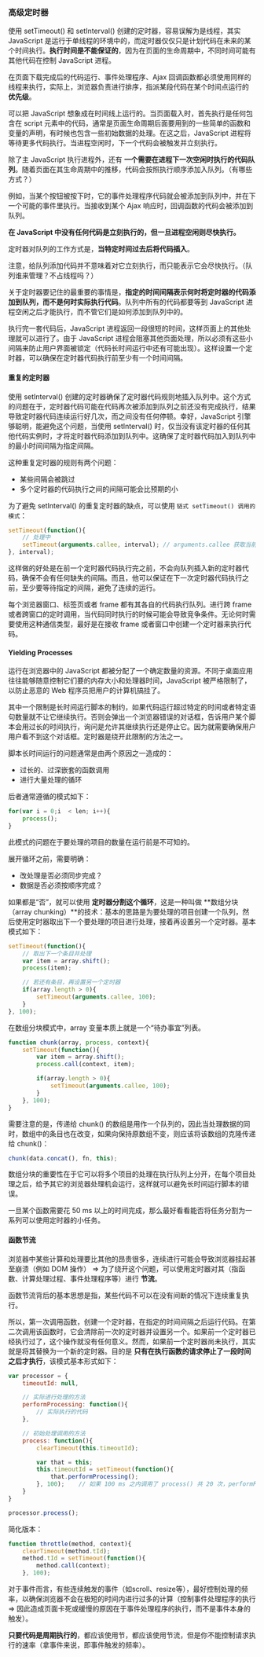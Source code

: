 ### 高级定时器
使用 setTimeout() 和 setInterval() 创建的定时器，容易误解为是线程，其实 JavaScript 是运行于单线程的环境中的，而定时器仅仅只是计划代码在未来的某个时间执行。**执行时间是不能保证的**，因为在页面的生命周期中，不同时间可能有其他代码在控制 JavaScript 进程。

在页面下载完成后的代码运行、事件处理程序、Ajax 回调函数都必须使用同样的线程来执行，实际上，浏览器负责进行排序，指派某段代码在某个时间点运行的 **优先级**。

可以把 JavaScript 想象成在时间线上运行的。当页面载入时，首先执行是任何包含在 script 元素中的代码，通常是页面生命周期后面要用到的一些简单的函数和变量的声明，有时候也包含一些初始数据的处理。在这之后，JavaScript 进程将等待更多代码执行。当进程空闲时，下一个代码会被触发并立刻执行。

除了主 JavaScript 执行进程外，还有 **一个需要在进程下一次空闲时执行的代码队列**。随着页面在其生命周期中的推移，代码会按照执行顺序添加入队列。（有哪些方式？）

例如，当某个按钮被按下时，它的事件处理程序代码就会被添加到队列中，并在下一个可能的事件里执行。当接收到某个 Ajax 响应时，回调函数的代码会被添加到队列。

**在 JavaScript 中没有任何代码是立刻执行的，但一旦进程空闲则尽快执行。**

定时器对队列的工作方式是，**当特定时间过去后将代码插入**。

注意，给队列添加代码并不意味着对它立刻执行，而只能表示它会尽快执行。（队列谁来管理？不占线程吗？）

关于定时器要记住的最重要的事情是，**指定的时间间隔表示何时将定时器的代码添加到队列，而不是何时实际执行代码**。队列中所有的代码都要等到 JavaScript 进程空闲之后才能执行，而不管它们是如何添加到队列中的。

执行完一套代码后，JavaScript 进程返回一段很短的时间，这样页面上的其他处理就可以进行了。由于 JavaScript 进程会阻塞其他页面处理，所以必须有这些小间隔来防止用户界面被锁定（代码长时间运行中还有可能出现）。这样设置一个定时器，可以确保在定时器代码执行前至少有一个时间间隔。

#### 重复的定时器
使用 setInterval() 创建的定时器确保了定时器代码规则地插入队列中。这个方式的问题在于，定时器代码可能在代码再次被添加到队列之前还没有完成执行，结果导致定时器代码连续运行好几次，而之间没有任何停顿。幸好，JavaScript 引擎够聪明，能避免这个问题，当使用 setInterval() 时，仅当没有该定时器的任何其他代码实例时，才将定时器代码添加到队列中。这确保了定时器代码加入到队列中的最小时间间隔为指定间隔。

这种重复定时器的规则有两个问题：
- 某些间隔会被跳过
- 多个定时器的代码执行之间的间隔可能会比预期的小

为了避免 setInterval() 的重复定时器的缺点，可以使用 `链式 setTimeout() 调用的模式`：
```javascript
setTimeout(function(){
    // 处理中
    setTimeout(arguments.callee, interval); // arguments.callee 获取当前执行函数的引用
}, interval);
```

这样做的好处是在前一个定时器代码执行完之前，不会向队列插入新的定时器代码，确保不会有任何缺失的间隔。而且，他可以保证在下一次定时器代码执行之前，至少要等待指定的间隔，避免了连续的运行。

每个浏览器窗口、标签页或者 frame 都有其各自的代码执行队列。进行跨 frame 或者跨窗口的定时调用，当代码同时执行的时候可能会导致竞争条件。无论何时需要使用这种通信类型，最好是在接收 frame 或者窗口中创建一个定时器来执行代码。

#### Yielding Processes
运行在浏览器中的 JavaScript 都被分配了一个确定数量的资源。不同于桌面应用往往能够随意控制它们要的内存大小和处理器时间，JavaScript 被严格限制了，以防止恶意的 Web 程序员把用户的计算机搞挂了。

其中一个限制是长时间运行脚本的制约，如果代码运行超过特定的时间或者特定语句数量就不让它继续执行。否则会弹出一个浏览器错误的对话框，告诉用户某个脚本会用过长的时间执行，询问是允许其继续执行还是停止它。因为就需要确保用户用户看不到这个对话框。定时器是绕开此限制的方法之一。

脚本长时间运行的问题通常是由两个原因之一造成的：
- 过长的、过深嵌套的函数调用
- 进行大量处理的循环

后者通常遵循的模式如下：
```javascript
for(var i = 0;i  < len; i++){
    process();
}
```

此模式的问题在于要处理的项目的数量在运行前是不可知的。

展开循环之前，需要明确：
- 改处理是否必须同步完成？
- 数据是否必须按顺序完成？

如果都是“否”，就可以使用 **定时器分割这个循环**，这是一种叫做 **数组分块（array chunking）**的技术：基本的思路是为要处理的项目创建一个队列，然后使用定时器取出下一个要处理的项目进行处理，接着再设置另一个定时器。基本模式如下：

```javascript
setTimeout(function(){
    // 取出下一个条目并处理
    var item = array.shift();
    process(item);

    // 若还有条目，再设置另一个定时器
    if(array.length > 0){
        setTimeout(arguments.callee, 100);
    }
}, 100);
```

在数组分块模式中，array 变量本质上就是一个“待办事宜”列表。

```javascript
function chunk(array, process, context){
    setTimeout(function(){
        var item = array.shift();
        process.call(context, item);

        if(array.length > 0){
            setTimeout(arguments.callee, 100);
        }
    }, 100);
}
```

需要注意的是，传递给 chunk() 的数组是用作一个队列的，因此当处理数据的同时，数组中的条目也在改变，如果向保持原数组不变，则应该将该数组的克隆传递给 chunk()：

```javascript
chunk(data.concat(), fn, this);
```

数组分块的重要性在于它可以将多个项目的处理在执行队列上分开，在每个项目处理之后，给予其它的浏览器处理机会运行，这样就可以避免长时间运行脚本的错误。

一旦某个函数需要花 50 ms 以上的时间完成，那么最好看看能否将任务分割为一系列可以使用定时器的小任务。

#### 函数节流
浏览器中某些计算和处理要比其他的昂贵很多，连续进行可能会导致浏览器挂起甚至崩溃（例如 DOM 操作） => 为了绕开这个问题，可以使用定时器对其（指函数、计算处理过程、事件处理程序等）进行 **节流**。

函数节流背后的基本思想是指，某些代码不可以在没有间断的情况下连续重复执行。

所以，第一次调用函数，创建一个定时器，在指定的时间间隔之后运行代码。在第二次调用该函数时，它会清除前一次的定时器并设置另一个。如果前一个定时器已经执行过了，这个操作就没有任何意义。然而，如果前一个定时器尚未执行，其实就是将其替换为一个新的定时器。目的是 **只有在执行函数的请求停止了一段时间之后才执行**，该模式基本形式如下：

```javascript
var processor = {
    timeoutId: null,

    // 实际进行处理的方法
    performProcessing: function(){
        // 实际执行的代码
    },

    // 初始处理调用的方法
    process: function(){
        clearTimeout(this.timeoutId);

        var that = this;
        this.timeoutId = setTimeout(function(){
            that.performProcessing();
        }, 100);    // 如果 100 ms 之内调用了 process() 共 20 次，performProcessing() 仍只会被调用一次
    }
}

processor.process();
```

简化版本：
```javascript
function throttle(method, context){
    clearTimeout(method.tId);
    method.tId = setTimeout(function(){
        method.call(context);
    }, 100);
```

对于事件而言，有些连续触发的事件（如scroll、resize等），最好控制处理的频率，以确保浏览器不会在极短的时间内进行过多的计算（控制事件处理程序的执行 => 因此造成页面卡死或缓慢的原因在于事件处理程序的执行，而不是事件本身的触发）。

**只要代码是周期执行的**，都应该使用节，都应该使用节流，但是你不能控制请求执行的速率（拿事件来说，即事件触发的频率）。